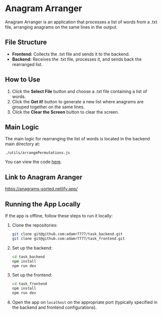 # Anagram Arranger

Anagram Arranger is an application that processes a list of words from a .txt file, arranging anagrams on the same lines in the output.


## File Structure

- **Frontend:** Collects the .txt file and sends it to the backend.
- **Backend:** Receives the .txt file, processes it, and sends back the rearranged list.

## How to Use

1. Click the **Select File** button and choose a .txt file containing a list of words.
2. Click the **Get it!** button to generate a new list where anagrams are grouped together on the same lines.
3. Click the **Clear the Screen** button to clear the screen.

## Main Logic

The main logic for rearranging the list of words is located in the backend main directory at:

`./utils/arrangePermutations.js`

You can view the code [here](https://github.com/adamr7777/task_backend/blob/main/utils/arrangePermutations.js).

## Link to Anagram Aranger

https://anagrams-sorted.netlify.app/

## Running the App Locally

If the app is offline, follow these steps to run it locally:

1. Clone the repositories:
    ```bash
    git clone git@github.com:adamr7777/task_backend.git
    git clone git@github.com:adamr7777/task_frontend.git
    ```

2. Set up the backend:
    ```bash
    cd task_backend
    npm install
    npm run dev
    ```

3. Set up the frontend:
    ```bash
    cd task_frontend
    npm install
    npm run dev
    ```

4. Open the app on `localhost` on the appropriate port (typically specified in the backend and frontend configurations).
